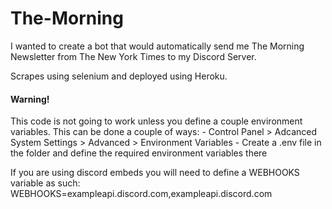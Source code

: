 # The-Morning

I wanted to create a bot that would automatically send me The Morning Newsletter from The New York Times to my Discord Server.

Scrapes using selenium and deployed using Heroku.

#### Warning!
This code is not going to work unless you define a couple environment variables. This can be done a couple of ways:
    - Control Panel > Adcanced System Settings > Advanced > Environment Variables
    - Create a .env file in the folder and define the required environment variables there

If you are using discord embeds you will need to define a WEBHOOKS variable as such:
WEBHOOKS=exampleapi.discord.com,exampleapi.discord.com
